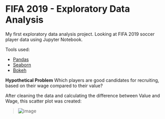 # FIFA 2019 - Exploratory Data Analysis

My first exploratory data analysis project.  Looking at FIFA 2019 soccer player data using Jupyter Notebook.

Tools used:
* [Pandas](https://pandas.pydata.org/)
* [Seaborn](https://seaborn.pydata.org/)
* [Bokeh](http://bokeh.org/)

**Hypothetical Problem**
Which players are good candidates for recruiting, based on their wage compared to their value?

After cleaning the data and calculating the difference between Value and Wage, this scatter plot was created:
> ![image](https://github.com/nwferreri/fifa19-eda/assets/112211174/5245fcdc-26a3-4cf0-913b-f4d00622458f)
